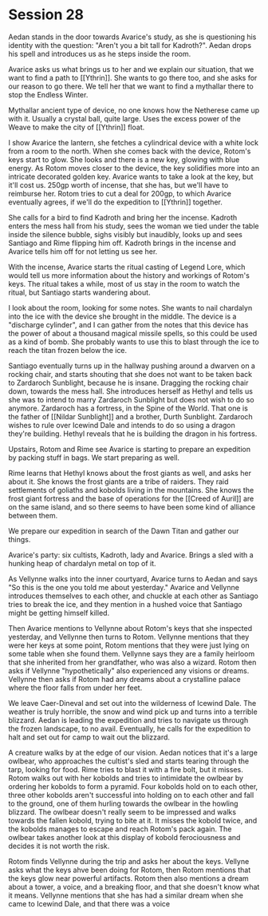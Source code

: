 # Session 28
Aedan stands in the door towards Avarice's study, as she is questioning his identity with the question: "Aren't you a bit tall for Kadroth?". Aedan drops his spell and introduces us as he steps inside the room.

Avarice asks us what brings us to her and we explain our situation, that we want to find a path to [[Ythrin]]. She wants to go there too, and she asks for our reason to go there. We tell her that we want to find a mythallar there to stop the Endless Winter.

Mythallar ancient type of device, no one knows how the Netherese came up with it. Usually a crystal ball, quite large. Uses the excess power of the Weave to make the city of [[Ythrin]] float.

I show Avarice the lantern, she fetches a cylindrical device with a white lock from a room to the north. When she comes back with the device, Rotom's keys start to glow. She looks and there is a new key, glowing with blue energy. As Rotom moves closer to the device, the key solidifies more into an intricate decorated golden key. Avarice wants to take a look at the key, but it'll cost us. 250gp worth of incense, that she has, but we'll have to reimburse her. Rotom tries to cut a deal for 200gp, to which Avarice eventually agrees, if we'll do the expedition to [[Ythrin]] together.

She calls for a bird to find Kadroth and bring her the incense. Kadroth enters the mess hall from his study, sees the woman we tied under the table inside the silence bubble, sighs visibly but inaudibly, looks up and sees Santiago and Rime flipping him off. Kadroth brings in the incense and Avarice tells him off for not letting us see her.

With the incense, Avarice starts the ritual casting of Legend Lore, which would tell us more information about the history and workings of Rotom's keys. The ritual takes a while, most of us stay in the room to watch the ritual, but Santiago starts wandering about.

I look about the room, looking for some notes. She wants to nail chardalyn into the ice with the device she brought in the middle. The device is a "discharge cylinder", and I can gather from the notes that this device has the power of about a thousand magical missile spells, so this could be used as a kind of bomb. She probably wants to use this to blast through the ice to reach the titan frozen below the ice.

Santiago eventually turns up in the hallway pushing around a dwarven on a rocking chair, and starts shouting that she does not want to be taken back to Zardaroch Sunblight, because he is insane. Dragging the rocking chair down, towards the mess hall. She introduces herself as Hethyl and tells us she was to intend to marry Zardaroch Sunblight but does not wish to do so anymore. Zardaroch has a fortress, in the Spine of the World. That one is the father of [[Nildar Sunblight]] and a brother, Durth Sunblight. Zardaroch wishes to rule over Icewind Dale and intends to do so using a dragon they're building. Hethyl reveals that he is building the dragon in his fortress.

Upstairs, Rotom and Rime see Avarice is starting to prepare an expedition by packing stuff in bags. We start preparing as well.

Rime learns that Hethyl knows about the frost giants as well, and asks her about it. She knows the frost giants are a tribe of raiders. They raid settlements of goliaths and kobolds living in the mountains. She knows the frost giant fortress and the base of operations for the [[Creed of Auril]] are on the same island, and so there seems to have been some kind of alliance between them.

We prepare our expedition in search of the Dawn Titan and gather our things. 

Avarice's party: six cultists, Kadroth, lady and Avarice. Brings a sled with a hunking heap of chardalyn metal on top of it.

As Vellynne walks into the inner courtyard, Avarice turns to Aedan and says "So this is the one you told me about yesterday." Avarice and Vellynne introduces themselves to each other, and chuckle at each other as Santiago tries to break the ice, and they mention in a hushed voice that Santiago might be getting himself killed.

Then Avarice mentions to Vellynne about Rotom's keys that she inspected yesterday, and Vellynne then turns to Rotom. Vellynne mentions that they were her keys at some point, Rotom mentions that they were just lying on some table when she found them. Vellynne says they are a family heirloom that she inherited from her grandfather, who was also a wizard. Rotom then asks if Vellynne "hypothetically" also experienced any visions or dreams. Vellynne then asks if Rotom had any dreams about a crystalline palace where the floor falls from under her feet.

We leave Caer-Dineval and set out into the wilderness of Icewind Dale. The weather is truly horrible, the snow and wind pick up and turns into a terrible blizzard. Aedan is leading the expedition and tries to navigate us through the frozen landscape, to no avail. Eventually, he calls for the expedition to halt and set out for camp to wait out the blizzard.

A creature walks by at the edge of our vision. Aedan notices that it's a large owlbear, who approaches the cultist's sled and starts tearing through the tarp, looking for food. Rime tries to blast it with a fire bolt, but it misses. Rotom walks out with her kobolds and tries to intimidate the owlbear by ordering her kobolds to form a pyramid. Four kobolds hold on to each other, three other kobolds aren't successful into holding on to each other and fall to the ground, one of them hurling towards the owlbear in the howling blizzard. The owlbear doesn't really seem to be impressed and walks towards the fallen kobold, trying to bite at it. It misses the kobold twice, and the kobolds manages to escape and reach Rotom's pack again. The owlbear takes another look at this display of kobold ferociousness and decides it is not worth the risk.

Rotom finds Vellynne during the trip and asks her about the keys. Vellyne asks what the keys ahve been doing for Rotom, then Rotom mentions that the keys glow near powerful artifacts. Rotom then also mentions a dream about a tower, a voice, and a breaking floor, and that she doesn't know what it means. Vellynne mentions that she has had a similar dream when she came to Icewind Dale, and that there was a voice